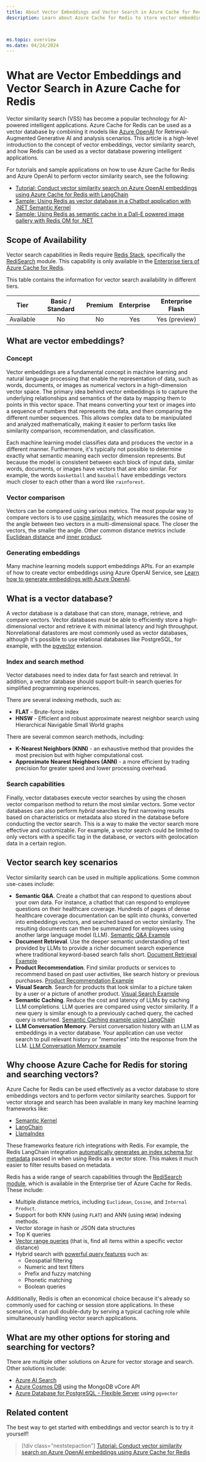 ```yaml
---
title: About Vector Embeddings and Vector Search in Azure Cache for Redis
description: Learn about Azure Cache for Redis to store vector embeddings and provide similarity search.



ms.topic: overview
ms.date: 04/24/2024
---
```


# What are Vector Embeddings and Vector Search in Azure Cache for Redis

Vector similarity search (VSS) has become a popular technology for AI-powered intelligent applications. Azure Cache for Redis can be used as a vector database by combining it models like [Azure OpenAI](/azure/ai-services/openai/overview) for Retrieval-Augmented Generative AI and analysis scenarios. This article is a high-level introduction to the concept of vector embeddings, vector similarity search, and how Redis can be used as a vector database powering intelligent applications.

For tutorials and sample applications on how to use Azure Cache for Redis and Azure OpenAI to perform vector similarity search, see the following:

- [Tutorial: Conduct vector similarity search on Azure OpenAI embeddings using Azure Cache for Redis with LangChain](./cache-tutorial-vector-similarity.md)
- [Sample: Using Redis as vector database in a Chatbot application with .NET Semantic Kernel](https://github.com/CawaMS/chatappredis)
- [Sample: Using Redis as semantic cache in a Dall-E powered image gallery with Redis OM for .NET](https://github.com/CawaMS/OutputCacheOpenAI)

## Scope of Availability

Vector search capabilities in Redis require [Redis Stack](https://redis.io/docs/latest/operate/oss_and_stack/stack-with-enterprise/), specifically the [RediSearch](https://redis.io/docs/interact/search-and-query/) module. This capability is only available in the [Enterprise tiers of Azure Cache for Redis](./cache-redis-modules.md).

This table contains the information for vector search availability in different tiers.

|Tier      | Basic / Standard  | Premium  |Enterprise | Enterprise Flash  |
|--------- |:------------------:|:----------:|:---------:|:---------:|
|Available | No          | No       |  Yes  | Yes (preview) |

## What are vector embeddings?

### Concept

Vector embeddings are a fundamental concept in machine learning and natural language processing that enable the representation of data, such as words, documents, or images as numerical vectors in a high-dimension vector space. The primary idea behind vector embeddings is to capture the underlying relationships and semantics of the data by mapping them to points in this vector space. That means converting your text or images into a sequence of numbers that represents the data, and then comparing the different number sequences. This allows complex data to be manipulated and analyzed mathematically, making it easier to perform tasks like similarity comparison, recommendation, and classification.

<!-- TODO - Add image example -->

Each machine learning model classifies data and produces the vector in a different manner. Furthermore, it's typically not possible to determine exactly what semantic meaning each vector dimension represents. But because the model is consistent between each block of input data, similar words, documents, or images have vectors that are also similar. For example, the words `basketball` and `baseball` have embeddings vectors much closer to each other than a word like `rainforest`.

### Vector comparison

Vectors can be compared using various metrics. The most popular way to compare vectors is to use [cosine similarity](https://en.wikipedia.org/wiki/Cosine_similarity), which measures the cosine of the angle between two vectors in a multi-dimensional space. The closer the vectors, the smaller the angle. Other common distance metrics include [Euclidean distance](https://en.wikipedia.org/wiki/Euclidean_distance) and [inner product](https://en.wikipedia.org/wiki/Inner_product_space).

### Generating embeddings

Many machine learning models support embeddings APIs. For an example of how to create vector embeddings using Azure OpenAI Service, see [Learn how to generate embeddings with Azure OpenAI](/azure/ai-services/openai/how-to/embeddings).

## What is a vector database?

A vector database is a database that can store, manage, retrieve, and compare vectors. Vector databases must be able to efficiently store a high-dimensional vector and retrieve it with minimal latency and high throughput. Nonrelational datastores are most commonly used as vector databases, although it's possible to use relational databases like PostgreSQL, for example, with the [pgvector](https://github.com/pgvector/pgvector) extension.

### Index and search method

Vector databases need to index data for fast search and retrieval. In addition, a vector database should support built-in search queries for simplified programming experiences.

There are several indexing methods, such as:

- **FLAT** - Brute-force index
- **HNSW** - Efficient and robust approximate nearest neighbor search using Hierarchical Navigable Small World graphs

There are several common search methods, including:

- **K-Nearest Neighbors (KNN)** - an exhaustive method that provides the most precision but with higher computational cost.
- **Approximate Nearest Neighbors (ANN)** - a more efficient by trading precision for greater speed and lower processing overhead.

### Search capabilities

Finally, vector databases execute vector searches by using the chosen vector comparison method to return the most similar vectors. Some vector databases can also perform _hybrid_ searches by first narrowing results based on characteristics or metadata also stored in the database before conducting the vector search. This is a way to make the vector search more effective and customizable. For example, a vector search could be limited to only vectors with a specific tag in the database, or vectors with geolocation data in a certain region.

## Vector search key scenarios

Vector similarity search can be used in multiple applications. Some common use-cases include:

- **Semantic Q&A**. Create a chatbot that can respond to questions about your own data. For instance, a chatbot that can respond to employee questions on their healthcare coverage. Hundreds of pages of dense healthcare coverage documentation can be split into chunks, converted into embeddings vectors, and searched based on vector similarity. The resulting documents can then be summarized for employees using another large language model (LLM). [Semantic Q&A Example](https://techcommunity.microsoft.com/t5/azure-developer-community-blog/vector-similarity-search-with-azure-cache-for-redis-enterprise/ba-p/3822059)
- **Document Retrieval**. Use the deeper semantic understanding of text provided by LLMs to provide a richer document search experience where traditional keyword-based search falls short. [Document Retrieval Example](https://github.com/RedisVentures/redis-arXiv-search)
- **Product Recommendation**. Find similar products or services to recommend based on past user activities, like search history or previous purchases. [Product Recommendation Example](https://github.com/RedisVentures/LLM-Recommender)
- **Visual Search**. Search for products that look similar to a picture taken by a user or a picture of another product. [Visual Search Example](https://github.com/RedisVentures/redis-product-search)
- **Semantic Caching**. Reduce the cost and latency of LLMs by caching LLM completions. LLM queries are compared using vector similarity. If a new query is similar enough to a previously cached query, the cached query is returned. [Semantic Caching example using LangChain](https://python.langchain.com/docs/integrations/llms/llm_caching#redis-cache)
- **LLM Conversation Memory**. Persist conversation history with an LLM as embeddings in a vector database. Your application can use vector search to pull relevant history or "memories" into the response from the LLM. [LLM Conversation Memory example](https://github.com/continuum-llms/chatgpt-memory)

## Why choose Azure Cache for Redis for storing and searching vectors?

Azure Cache for Redis can be used effectively as a vector database to store embeddings vectors and to perform vector similarity searches. Support for vector storage and search has been available in many key machine learning frameworks like:

- [Semantic Kernel](https://github.com/microsoft/semantic-kernel)
- [LangChain](https://python.langchain.com/docs/integrations/vectorstores/redis)
- [LlamaIndex](https://gpt-index.readthedocs.io/en/latest/examples/vector_stores/RedisIndexDemo.html)

These frameworks feature rich integrations with Redis. For example, the Redis LangChain integration [automatically generates an index schema for metadata](https://python.langchain.com/docs/integrations/vectorstores/redis#inspecting-the-created-index) passed in when using Redis as a vector store. This makes it much easier to filter results based on metadata.

Redis has a wide range of search capabilities through the [RediSearch module](cache-redis-modules.md#redisearch), which is available in the Enterprise tier of Azure Cache for Redis. These include:

- Multiple distance metrics, including `Euclidean`, `Cosine`, and `Internal Product`.
- Support for both KNN (using `FLAT`) and ANN (using `HNSW`) indexing methods.
- Vector storage in hash or JSON data structures
- Top K queries
- [Vector range queries](https://redis.io/docs/latest/develop/interact/search-and-query/advanced-concepts/vectors/#range-queries) (that is, find all items within a specific vector distance)
- Hybrid search with [powerful query features](https://redis.io/docs/interact/search-and-query/) such as:
  - Geospatial filtering
  - Numeric and text filters
  - Prefix and fuzzy matching
  - Phonetic matching
  - Boolean queries

Additionally, Redis is often an economical choice because it's already so commonly used for caching or session store applications. In these scenarios, it can pull double-duty by serving a typical caching role while simultaneously handling vector search applications.

## What are my other options for storing and searching for vectors?

There are multiple other solutions on Azure for vector storage and search. Other solutions include:

- [Azure AI Search](/azure/search/vector-search-overview)
- [Azure Cosmos DB](/azure/cosmos-db/mongodb/vcore/vector-search) using the MongoDB vCore API
- [Azure Database for PostgreSQL - Flexible Server](/azure/postgresql/flexible-server/how-to-use-pgvector) using `pgvector`

## Related content

The best way to get started with embeddings and vector search is to try it yourself!

> [!div class="nextstepaction"]
> [Tutorial: Conduct vector similarity search on Azure OpenAI embeddings using Azure Cache for Redis](./cache-tutorial-vector-similarity.md)
